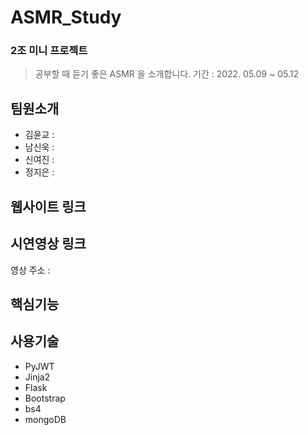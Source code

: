 # ASMR_Study
### 2조 미니 프로젝트  
> 공부할 때 듣기 좋은 ASMR 을 소개합니다. 
>기간 : 2022. 05.09 ~ 05.12


## 팀원소개 
* 김윤교 :
* 남신욱 :
* 신여진 : 
* 정지은 :


## 웹사이트 링크


## 시연영상 링크

영상 주소 : 


## 핵심기능
 


## 사용기술
* PyJWT
* Jinja2
* Flask
* Bootstrap
* bs4
* mongoDB
